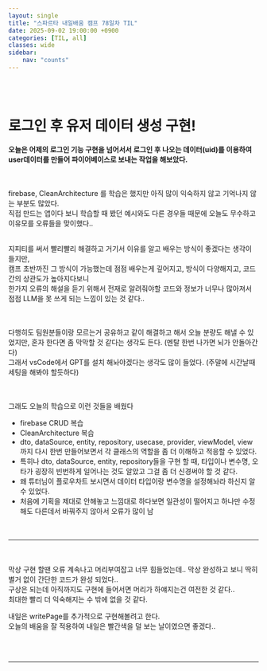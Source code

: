 ```yaml
---
layout: single
title: "스파르타 내일배움 캠프 78일차 TIL"
date: 2025-09-02 19:00:00 +0900
categories: [TIL, all]
classes: wide
sidebar:
    nav: "counts"
---
```

<br><br>
# 로그인 후 유저 데이터 생성 구현!

**오늘은 어제의 로그인 기능 구현을 넘어서서 로그인 후 나오는 데이터(uid)를 이용하여 user데이터를 만들어 파이어베이스로 보내는 작업을 해보았다.**  
<br><br>

firebase, CleanArchitecture 를 학습은 했지만 아직 많이 익숙하지 않고 기억나지 않는 부분도 많았다.  
직접 만드는 앱이다 보니 학습할 때 봤던 예시와도 다른 경우들 때문에 오늘도 무수하고 이유모를 오류들을 맞이했다..
<br><br>

지피티를 써서 빨리빨리 해결하고 거기서 이유를 알고 배우는 방식이 좋겠다는 생각이 들지만,  
캠프 초반까진 그 방식이 가능했는데 점점 배우는게 깊어지고, 방식이 다양해지고, 코드간의 상관도가 높아지다보니  
한가지 오류의 해설을 듣기 위해서 전재로 알려줘야할 코드와 정보가 너무나 많아져서 점점 LLM을 못 쓰게 되는 느낌이 있는 것 같다..  
<br><br>

다행히도 팀원분들이랑 모르는거 공유하고 같이 해결하고 해서 오늘 분량도 해낼 수 있었지만, 혼자 한다면 좀 막막할 것 같다는 생각도 든다. (멘탈 한번 나가면 뇌가 안돌아간다)  
그래서 vsCode에서 GPT를 설치 해놔야겠다는 생각도 많이 들었다. (주말에 시간날때 세팅을 해봐야 할듯하다)  
<br><br>

그래도 오늘의 학습으로 이런 것들을 배웠다
- firebase CRUD 복습
- CleanArchitecture 복습
- dto, dataSource, entity, repository, usecase, provider, viewModel, view 까지 다시 한번 만들어보면서 각 클래스의 역할을 좀 더 이해하고 적응할 수 있었다.
- 특히나 dto, dataSource, entity, repository들을 구현 할 때, 타입이나 변수명, 오타가 굉장히 빈번하게 일어나는 것도 알았고 그걸 좀 더 신경써야 할 것 같다.
- 왜 튜터님이 플로우차트 보시면서 데이터 타입이랑 변수명을 설정해놔라 하신지 알 수 있었다.
- 처음에 기획을 제대로 안해놓고 느낌대로 하다보면 일관성이 떨어지고 하나만 수정해도 다른데서 바꿔주지 않아서 오류가 많이 남  
<br><br>

---

<br><br>
막상 구현 할땐 오류 계속나고 머리부여잡고 너무 힘들었는데.. 막상 완성하고 보니 딱히 별거 없이 간단한 코드가 완성 되었다..  
구상은 되는데 아직까지도 구현에 들어서면 머리가 하얘지는건 여전한 것 같다..  
최대한 빨리 더 익숙해지는 수 밖에 없을 것 같다.  

내일은 writePage를 추가적으로 구현해볼려고 한다.  
오늘의 배움을 잘 적용하여 내일은 빨간색을 덜 보는 날이였으면 좋겠다..

<br><br>

---
